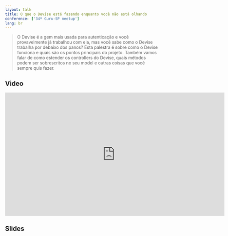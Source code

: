 ```yaml
---
layout: talk
title: O que o Devise está fazendo enquanto você não está olhando
conference: ['34º Guru-SP meetup']
lang: br
---
```


>O Devise é a gem mais usada para autenticação e você provavelmente já trabalhou com ela, mas você sabe como o Devise trabalha por debaixo dos panos? Esta palestra é sobre como o Devise funciona e quais são os pontos principais do projeto. Também vamos falar de como estender os controllers do Devise, quais métodos podem ser sobrescritos no seu model e outras coisas que você sempre quis fazer.

## Video

<iframe width="720" height="405" src="https://www.youtube.com/embed/xW2XJ8tp6UM" frameborder="0" allowfullscreen></iframe>

## Slides

<script async class="speakerdeck-embed" data-id="0b7de1801d79013278dc06e915146373" data-ratio="1.77777777777778" src="//speakerdeck.com/assets/embed.js"></script>
